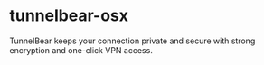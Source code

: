 # tunnelbear-osx
TunnelBear keeps your connection private and secure with strong encryption and one-click VPN access.  
